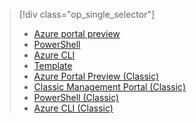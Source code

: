> [!div class="op_single_selector"]
>- [Azure portal preview](../articles/virtual-network/virtual-networks-create-vnet-arm-pportal.md)
>- [PowerShell](../articles/virtual-network/virtual-networks-create-vnet-arm-ps.md)
>- [Azure CLI](../articles/virtual-network/virtual-networks-create-vnet-arm-cli.md)
>- [Template](../articles/virtual-network/virtual-networks-create-vnet-arm-template-click.md)
>- [Azure Portal Preview (Classic)](../articles/virtual-network/virtual-networks-create-vnet-classic-pportal.md)
>- [Classic Management Portal (Classic)](../articles/virtual-network/virtual-networks-create-vnet-classic-portal.md)
>- [PowerShell (Classic)](../articles/virtual-network/virtual-networks-create-vnet-classic-netcfg-ps.md)
>- [Azure CLI (Classic)](../articles/virtual-network/virtual-networks-create-vnet-classic-cli.md)